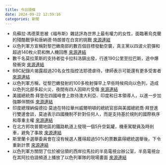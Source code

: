 ```yaml
---
title: 今日頭條
date: 2024-09-22 12:59:16
categories: 新聞            
---
```

- 烏蘇拉·馮德萊恩被《福布斯》雜誌評為世界上最有權力的女性，面臨著烏克蘭的殘酷戰爭和唐納德·特朗普在白宮的挑戰 [來源連結](https://www.theguardian.com/world/2024/sep/22/von-der-leyen-tightens-grip-on-power-in-eu-but-trouble-looms-on-the-horizon)
- 以色列軍方宣稱對黎巴嫩南部的數百個目標發動空襲，真主黨以四波火箭彈和超過140枚火箭和無人機回應 [來源連結](https://www.theguardian.com/world/2024/sep/22/israel-strikes-lebanon-hezbollah-deepest-rocket-attacks-since-start-gaza-war)
- 數千名莫拉萊斯的支持者從卡拉科洛鎮出發，行進190公里至拉巴斯，途中爆發衝突 [來源連結](https://www.theguardian.com/world/2024/sep/22/bolivia-evo-morales-protest-luis-arce)
- BBC紀錄片揭露超過20名女性指控法耶德虐待，律師表示可能還有更多受害者 [來源連結](https://www.theguardian.com/global/2024/sep/22/remorseless-ruthless-racist-my-battle-to-expose-mohamed-al-fayed)
- 以色列軍方稱，從黎巴嫩發射的100多枚射彈早上早些時候飛向以色列，造成以色列北部多起火災，夜間有四人因碎片受傷 [來源連結](https://www.thehindu.com/news/international/israel-army-says-100-rockets-fired-from-lebanon-within-hours/article68670135.ece)
- 美國總統喬·拜登在四國峰會上款待澳大利亞、印度和日本領導人，以進一步加強夥伴關係 [來源連結](https://www.japantimes.co.jp/news/2024/09/22/asia-pacific/politics/quad-summit-biden-kishida-china/)
- 印度總理納倫德拉·莫迪在特拉華州威爾明頓的總統官邸與美國總統喬·拜登進行雙邊會談，莫迪表示四國機制不針對任何人，而是支持基於規則的國際秩序和尊重主權 [來源連結](https://www.thehindu.com/news/morning-digest-september-22-2024/article68668917.ece)
- 在北方邦坎普爾地區的鐵路軌道上發現一個5升空氣罐，機車駕駛員及時剎車，避免了事故 [來源連結](https://www.thehindu.com/news/national/uttar-pradesh/lpg-cylinder-found-on-railway-track-in-kanpur-major-tragedy-averted/article68670614.ece)
- 斯里蘭卡選舉委員會在沒有候選人獲得超過50%的票數贏得總統選舉後，下令重新計票 [來源連結](https://www.thehindu.com/news/international/sri-lanka-presidential-elections-result-live-updates-september-22/article68670009.ece)
- 以色列軍方關閉了位於被佔領的西岸拉馬拉的半島電視台辦公室，半島電視台在其阿拉伯語頻道上播放了以色列軍隊的現場畫面 [來源連結](https://www.npr.org/2024/09/22/g-s1-24083/israel-shuts-down-al-jazeera-bureau-ramallah-west-bank)



